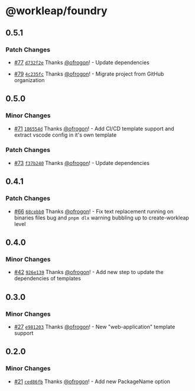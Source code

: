 # @workleap/foundry

## 0.5.1

### Patch Changes

- [#77](https://github.com/gsoft-inc/wl-foundry-cli/pull/77) [`d732f2e`](https://github.com/gsoft-inc/wl-foundry-cli/commit/d732f2edfb9cd7e7f48a439a9bd74b7c163e0d6a) Thanks [@ofrogon](https://github.com/ofrogon)! - Update dependencies

- [#79](https://github.com/gsoft-inc/wl-foundry-cli/pull/79) [`4c235fc`](https://github.com/gsoft-inc/wl-foundry-cli/commit/4c235fc870f0b8fd220572fa8e9e7329602e490b) Thanks [@ofrogon](https://github.com/ofrogon)! - Migrate project from GitHub organization

## 0.5.0

### Minor Changes

- [#71](https://github.com/gsoft-inc/wl-foundry-cli/pull/71) [`186554d`](https://github.com/gsoft-inc/wl-foundry-cli/commit/186554dfb6f8b091cd9cdc8bb43694cfe0e5f2c9) Thanks [@ofrogon](https://github.com/ofrogon)! - Add CI/CD template support and extract vscode config in it's own template

### Patch Changes

- [#73](https://github.com/gsoft-inc/wl-foundry-cli/pull/73) [`f37b240`](https://github.com/gsoft-inc/wl-foundry-cli/commit/f37b2401095fade66e54077fdea9277170060693) Thanks [@ofrogon](https://github.com/ofrogon)! - Update dependencies

## 0.4.1

### Patch Changes

- [#66](https://github.com/gsoft-inc/wl-foundry-cli/pull/66) [`68cebb0`](https://github.com/gsoft-inc/wl-foundry-cli/commit/68cebb0deee7a977a7b4c05c2953e60b44bbaf24) Thanks [@ofrogon](https://github.com/ofrogon)! - Fix text replacement running on binaries files bug and `pnpm dlx` warning bubbling up to create-workleap level

## 0.4.0

### Minor Changes

- [#42](https://github.com/gsoft-inc/wl-foundry-cli/pull/42) [`926e139`](https://github.com/gsoft-inc/wl-foundry-cli/commit/926e139ef26cb0675a42da2a2a3b5b72622a972d) Thanks [@ofrogon](https://github.com/ofrogon)! - Add new step to update the dependencies of templates

## 0.3.0

### Minor Changes

- [#27](https://github.com/gsoft-inc/wl-foundry-cli/pull/27) [`e981203`](https://github.com/gsoft-inc/wl-foundry-cli/commit/e9812035e3be3dddda6c47eecdc32927b84e3688) Thanks [@ofrogon](https://github.com/ofrogon)! - New "web-application" template support

## 0.2.0

### Minor Changes

- [#21](https://github.com/gsoft-inc/wl-foundry-cli/pull/21) [`ced86fb`](https://github.com/gsoft-inc/wl-foundry-cli/commit/ced86fbdd1c2b4057b7c03e63ea0f27bfcd58f97) Thanks [@ofrogon](https://github.com/ofrogon)! - Add new PackageName option
